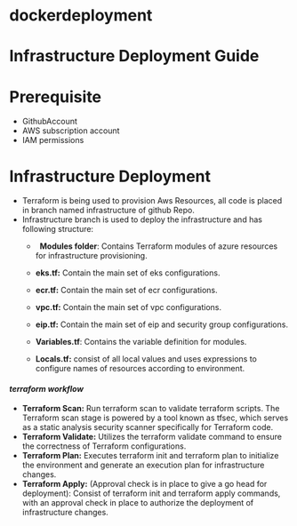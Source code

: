 # dockerdeployment



# <a name="_toc172059415"></a>Infrastructure Deployment Guide

# <a name="_toc172059414"></a>Prerequisite

- GithubAccount
- AWS subscription account 
- IAM permissions
# <a name="_toc172059415"></a>Infrastructure Deployment
- Terraform is being used to provision Aws Resources, all code is placed in branch named infrastructure of github Repo.
- Infrastructure branch is used to deploy the infrastructure and has following structure:
  - ` `**Modules folder**: Contains Terraform modules of azure resources for infrastructure provisioning.
  - **eks.tf:** Contain the main set of eks configurations.
  - **ecr.tf:** Contain the main set of ecr configurations.
  - **vpc.tf:** Contain the main set of vpc configurations.
  - **eip.tf:** Contain the main set of eip and security group configurations.

  - **Variables.tf**: Contains the variable definition for modules.
  - **Locals.tf:** consist of all local values and uses expressions to configure names of resources according to environment.
#### *terraform workflow*
- **Terraform Scan:** Run terraform scan to validate terraform scripts. The Terraform scan stage is powered by a tool known as tfsec, which serves as a static analysis security scanner specifically for Terraform code.
- **Terraform Validate:** Utilizes the terraform validate command to ensure the correctness of Terraform configurations.
- **Terraform Plan:** Executes terraform init and terraform plan to initialize the environment and generate an execution plan for infrastructure changes.
- **Terraform Apply:** (Approval check is in place to give a go head for deployment): Consist of terraform init and terraform apply commands, with an approval check in place to authorize the deployment of infrastructure changes.
